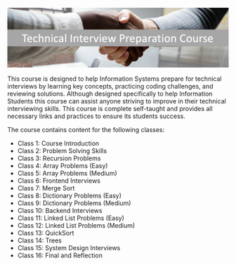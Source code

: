 ![people shaking hands with the title "Technical Interview Course"](intro_title.png)

This course is designed to help Information Systems prepare for technical interviews by learning key concepts, practicing coding challenges, and reviewing solutions. Although designed specifically to help Information Students this course can assist anyone striving to improve in their technical interviewing skills. This course is complete self-taught and provides all necessary links and practices to ensure its students success.

The course contains content for the following classes:
- Class 1: Course Introduction
- Class 2: Problem Solving Skills
- Class 3: Recursion Problems
- Class 4: Array Problems (Easy)
- Class 5: Array Problems (Medium)
- Class 6: Frontend Interviews
- Class 7: Merge Sort
- Class 8: Dictionary Problems (Easy)
- Class 9: Dictionary Problems (Medium)
- Class 10: Backend Interviews
- Class 11: Linked List Problems (Easy)
- Class 12: Linked List Problems (Medium)
- Class 13: QuickSort
- Class 14: Trees
- Class 15: System Design Interviews
- Class 16: Final and Reflection
